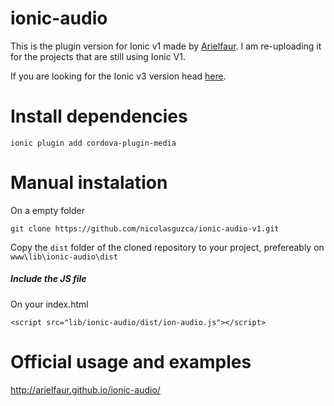 # ionic-audio
This is the plugin version for Ionic v1 made by [Arielfaur](https://github.com/arielfaur/ionic-audio). I am re-uploading it for the projects that are still using Ionic V1. 

If you are looking for the Ionic v3 version head [here](https://github.com/arielfaur/ionic-audio).
# Install dependencies
```
ionic plugin add cordova-plugin-media
```
# Manual instalation

On a empty folder
```
git clone https://github.com/nicolasguzca/ionic-audio-v1.git
```
Copy the `dist` folder of the cloned repository to your project, prefereably on `www\lib\ionic-audio\dist`
##### Include the JS file
 On your index.html
```
<script src="lib/ionic-audio/dist/ion-audio.js"></script>
```

# Official usage and examples

http://arielfaur.github.io/ionic-audio/

